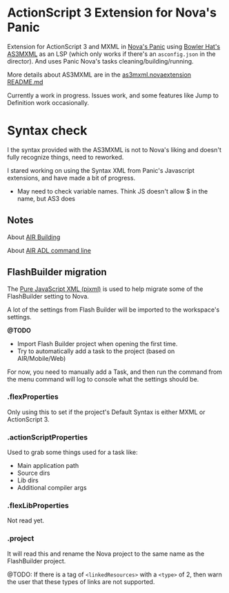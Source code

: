 # ActionScript 3 Extension for Nova's Panic

Extension for ActionScript 3 and MXML in [Nova's Panic](https://nova.app/) using [Bowler Hat's AS3MXML](https://github.com/BowlerHatLLC/vscode-as3mxml) as an LSP (which only works if there's an `asconfig.json` in the director).
And uses Panic Nova's tasks cleaning/building/running.

More details about AS3MXML are in the [as3mxml.novaextension README.md](as3mxml.novaextension/README.md)

Currently a work in progress. Issues work, and some features like Jump to Definition work occasionally.

# Syntax check

I the syntax provided with the AS3MXML is not to Nova's liking and doesn't fully recognize things, need to reworked.

I stared working on using the Syntax XML from Panic's Javascript extensions, and have made a bit of progress.

* May need to check variable names. Think JS doesn't allow $ in the name, but AS3 does

## Notes

About [AIR Building](https://help.adobe.com/en_US/air/build/index.html)

About [AIR ADL command line](https://help.adobe.com/en_US/air/build/WSfffb011ac560372f-6fa6d7e0128cca93d31-8000.html)

## FlashBuilder migration

The [Pure JavaScript XML (pjxml)](https://github.com/smeans/pjxml) is used to help migrate some of the FlashBuilder setting to Nova.

A lot of the settings from Flash Builder will be imported to the workspace's settings.

**@TODO**
 * Import Flash Builder project when opening the first time.
 * Try to automatically add a task to the project (based on AIR/Mobile/Web)

For now, you need to manually add a Task, and then run the command from the menu command will log to console what the settings should be.

### .flexProperties

Only using this to set if the project's Default Syntax is either MXML or ActionScript 3.

### .actionScriptProperties

Used to grab some things used for a task like:

 * Main application path
 * Source dirs
 * Lib dirs
 * Additional compiler args


### .flexLibProperties

Not read yet.

### .project

It will read this and rename the Nova project to the same name as the FlashBuilder project.

@TODO: If there is a tag of `<linkedResources>` with a `<type>` of 2, then warn the user that these types of links are not supported.
